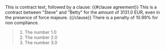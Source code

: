 This is contract text, followed by a clause:
{{#clause agreement}}
This is a contract between "Steve" and "Betty" for the amount of 3131.0 EUR, even in the presence of force majeure.
{{/clause}}
There is a penalty of 10.99% for non compliance.

> 1. The number 1.0
> 1. The number 2.0
> 1. The number 3.0
